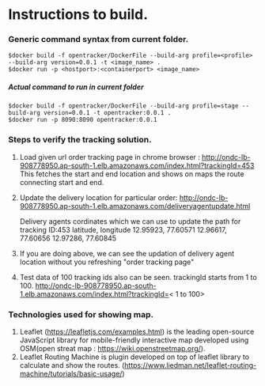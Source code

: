 # Instructions to build.

### Generic command syntax from current folder.

```
$docker build -f opentracker/DockerFile --build-arg profile=<profile> --build-arg version=0.0.1 -t <image_name> .
$docker run -p <hostport>:<containerport> <image_name>
```
##### Actual command to run in current folder

```
$docker build -f opentracker/DockerFile --build-arg profile=stage --build-arg version=0.0.1 -t opentracker:0.0.1 .
$docker run -p 8090:8090 opentracker:0.0.1

```


### Steps to verify the tracking solution.

1. Load given url order tracking page in chrome browser : http://ondc-lb-908778950.ap-south-1.elb.amazonaws.com/index.html?trackingId=453
	This fetches the start and end location and shows on maps the route connecting start and end.
2. Update the delivery location for particular order:
	http://ondc-lb-908778950.ap-south-1.elb.amazonaws.com/deliveryagentupdate.html

	Delivery agents cordinates which we can use to update the path for tracking ID:453
	latitude, longitude
	12.95923, 77.60571
	12.96617, 77.60656
	12.97286, 77.60845
3. If you are doing above, we can see the updation of delivery agent location without you refreshing "order tracking page"
4. Test data of 100 tracking ids also can be seen. trackingId starts from 1 to 100. http://ondc-lb-908778950.ap-south-1.elb.amazonaws.com/index.html?trackingId=< 1 to 100> 


### Technologies used for showing map.

1. Leaflet (https://leafletjs.com/examples.html) is the leading open-source JavaScript library for mobile-friendly interactive map developed using OSM(open streat map : https://wiki.openstreetmap.org/).
2. Leaflet Routing Machine is plugin developed on top of leaflet library to calculate and show the routes. (https://www.liedman.net/leaflet-routing-machine/tutorials/basic-usage/)

